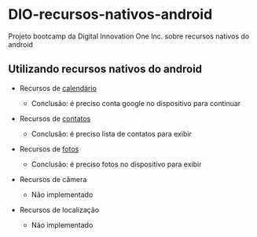 # DIO-recursos-nativos-android

Projeto bootcamp da Digital Innovation One Inc. sobre recursos nativos do android

## Utilizando recursos nativos do android

- Recursos de [calendário](https://github.com/NeiTDutra/DIO-recursos-nativos-android/tree/main/agenda)
    
    - Conclusão: é preciso conta google no dispositivo para continuar

- Recursos de [contatos](https://github.com/NeiTDutra/DIO-recursos-nativos-android/tree/main/Contatos)

    - Conclusão: é preciso lista de contatos para exibir

- Recursos de [fotos](https://github.com/NeiTDutra/DIO-recursos-nativos-android/tree/main/Fotos)

    - Conclusão: é preciso fotos no dispositivo para exibir

- Recursos de câmera

    - Não implementado

- Recursos de localização

    - Não implementado
